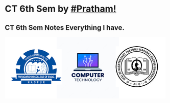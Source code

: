 # CT 6th Sem by <a href="https://github.com/sinister-virus/CT_6th_Sem_Notes.git"> #Pratham! </a>
## CT 6th Sem Notes Everything I have.
![PCE CT RTMNU](PCECTRTMNU.png  "PCE CT RTMNU") 
